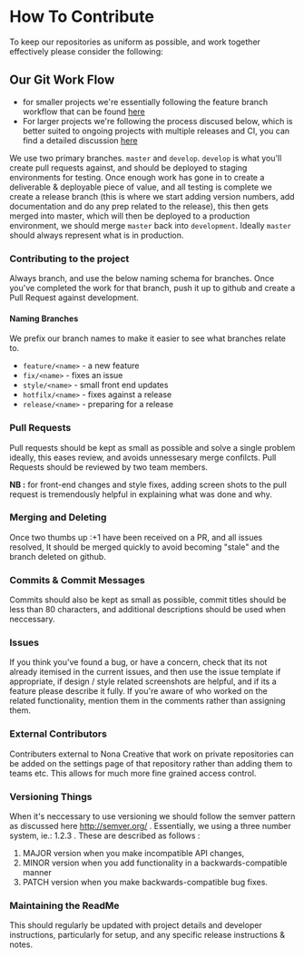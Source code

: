 # How To Contribute
To keep our repositories as uniform as possible, and work together effectively please consider the following:


## Our Git Work Flow

* for smaller projects we're essentially following the feature branch workflow that can be found [here](https://www.atlassian.com/git/tutorials/comparing-workflows/feature-branch-workflow)
* For larger projects we're following the process discused below, which is better suited to ongoing projects with multiple releases and CI, you can find a detailed discussion [here](https://www.atlassian.com/git/tutorials/comparing-workflows/gitflow-workflow)

We use two primary branches.  `master` and `develop`.  `develop` is what you'll create pull requests against, and should be deployed to staging environments for testing. Once enough work has gone in to create a  deliverable & deployable piece of value, and all testing is complete we create a release branch (this is where we start adding version numbers, add documentation and do any prep related to the release), this then gets merged into master, which will then be deployed to a production environment,  we should merge `master` back into `development`.  Ideally `master` should always represent what is in production. 


### Contributing to the project
Always branch, and use the below naming schema for branches. Once you've completed the work for that branch, push it up to github and create a Pull Request against development.


#### Naming Branches
We prefix our branch names to make it easier to see what branches relate to.

* `feature/<name>`  - a new feature
* `fix/<name>` - fixes an issue
* `style/<name>` - small front end updates
* `hotfilx/<name>` - fixes against a release
* `release/<name>` - preparing for a release


### Pull Requests
Pull requests should be kept as small as possible and solve a single problem ideally, this eases review, and avoids unnessesary merge confilcts.  Pull Requests should be reviewed by two team members.

**NB :** for front-end changes and style fixes, adding screen shots to the pull request is tremendously helpful in explaining what was done and why.

### Merging and Deleting
Once two thumbs up :+1 have been received on a PR, and all issues resolved, It should be merged quickly to avoid becoming "stale" and the branch deleted on github.

### Commits & Commit Messages
Commits should also be kept as small as possible, commit titles should be less than 80 characters, and additional descriptions should be used when neccessary.  

### Issues
If you think you've found a bug, or have a concern, check that its not already itemised in the current issues, and then use the issue template if appropriate, if design / style related screenshots are helpful, and if its a feature please describe it fully.  If you're aware of who worked on the related functionality, mention them in the comments rather than assigning them.


### External Contributors
Contributers external to Nona Creative that work on private repositories can be added on the settings page of that repository rather than adding them to teams etc. This allows for much more fine grained access control.


### Versioning Things
When it's neccessary to use versioning we should follow the semver pattern as discussed here http://semver.org/ .  Essentially, we using a three number system, ie.: 1.2.3 .  These are described as follows : 

1. MAJOR version when you make incompatible API changes,
2. MINOR version when you add functionality in a backwards-compatible manner
3. PATCH version when you make backwards-compatible bug fixes.


### Maintaining the ReadMe
This should regularly be updated with project details and developer instructions, particularly for setup, and any specific release instructions & notes.
 
